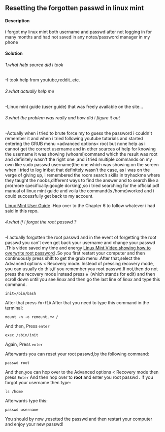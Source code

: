 ## Resetting the forgotten passwd in linux mint
#### **Description**

i forgot my linux mint both username and passwd after not logging in for many months and had not saved in any notes/password manager in my phone

#### **Solution**

###### _1.what help source did i took_
 -I took help from youtube,reddit..etc.
 ###### _2.what actually help me_
-Linux mint guide (user guide) that was freely available on the site...
###### _3.what the problem was really and how did i figure it out_

-Actually when i tried to brute force my to guess the password i couldn't remember it and when i tried following youtube tutorials and started entering the GRUB menu <advanced options< root but none help as i cannot get the correct username and in other sources of help for knowing the username it was showing (whoami)command which the result was root and definitely wasn't the right one ,and i tried multiple commands on my own like sudo passwd username(the one which was showing on the screen when i tried to log in)but that definitely wasn't the case, as i was on the verge of giving up, i remembered the room search skills in tryhackme where they taught the noobs,different ways to find the answer and to search like a pro(more specifically:google dorking),so i tried searching for the official pdf manual of linux mint guide and voila the command(ls /home)worked and i could successfully get back to my account. 

[Linux Mint User Guide](https://linuxmint-user-guide.readthedocs.io/_/downloads/en/latest/pdf/) :Hop over to the Chapter 6 to follow whatever i had said in this repo.

######  _4.what if i forgot the root passwd ?_
-I actually forgotten the root passwd and in the event of forgetting the root passwd you can't even get back your username and change your passwd .This video saved my time and energy [Linux Mint Video showing how to overwrite root password](https://youtu.be/8W5CWhg19pI?si=Hq5rFaVmfPqSi9Pu) .So you first restart your computer and then continuously press shift to get the grub menu .After that,select the Advanced options < Recovery mode. Instead of pressing recovery mode, you can usually do this,if you remember you root passwd.If not,then do not press the recovery mode instead press `e `(which stands for edit) and then scroll down until you see _linux_ and then go the last line of _linux_ and type this command.
```
init=/bin/bash
```
After that press `fn+f10`
After that you need to type this command in the terminal:
```
mount -n -o remount,rw /
```
And then, Press `enter`
```
exec /sbin/init 
```
Again, Press `enter`

Afterwards you can reset your root passwd,by the following command:
```
passwd root
```
And then,you can hop over to the Advanced options < Recovery mode  then press `Enter`
And then hop over to **root** and enter you root passwd .
If you forgot your username then type:
```
ls /home
```
Afterwards type this:
```
passwd username
```
You should by now ,resetted the passwd and then restart your computer and enjoy your new passwd!








